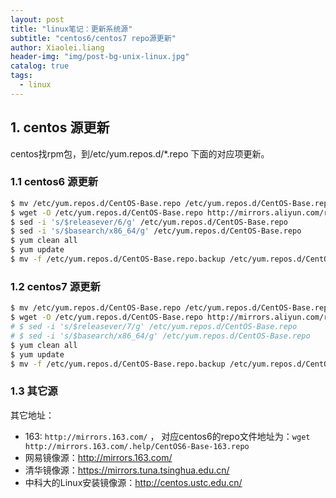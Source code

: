 ```yaml
---
layout: post
title: "linux笔记：更新系统源"
subtitle: "centos6/centos7 repo源更新"
author: Xiaolei.liang
header-img: "img/post-bg-unix-linux.jpg"
catalog: true
tags:
  - linux
---
```


## 1. centos 源更新

centos找rpm包，到/etc/yum.repos.d/*.repo 下面的对应项更新。

### 1.1 centos6 源更新

```sh
$ mv /etc/yum.repos.d/CentOS-Base.repo /etc/yum.repos.d/CentOS-Base.repo.backup
$ wget -O /etc/yum.repos.d/CentOS-Base.repo http://mirrors.aliyun.com/repo/Centos-6.repo
$ sed -i 's/$releasever/6/g' /etc/yum.repos.d/CentOS-Base.repo
$ sed -i 's/$basearch/x86_64/g' /etc/yum.repos.d/CentOS-Base.repo
$ yum clean all
$ yum update
$ mv -f /etc/yum.repos.d/CentOS-Base.repo.backup /etc/yum.repos.d/CentOS-Base.repo
```

### 1.2 centos7 源更新

```sh
$ mv /etc/yum.repos.d/CentOS-Base.repo /etc/yum.repos.d/CentOS-Base.repo.backup
$ wget -O /etc/yum.repos.d/CentOS-Base.repo http://mirrors.aliyun.com/repo/Centos-7.repo
# $ sed -i 's/$releasever/7/g' /etc/yum.repos.d/CentOS-Base.repo
# $ sed -i 's/$basearch/x86_64/g' /etc/yum.repos.d/CentOS-Base.repo
$ yum clean all
$ yum update
$ mv -f /etc/yum.repos.d/CentOS-Base.repo.backup /etc/yum.repos.d/CentOS-Base.repo
```

### 1.3 其它源

其它地址：
* 163: ``http://mirrors.163.com/`` ， 对应centos6的repo文件地址为：``wget http://mirrors.163.com/.help/CentOS6-Base-163.repo``
* 网易镜像源：http://mirrors.163.com/
* 清华镜像源：https://mirrors.tuna.tsinghua.edu.cn/
* 中科大的Linux安装镜像源：http://centos.ustc.edu.cn/


